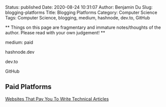 Status: published
Date: 2020-08-24 10:31:07
Author: Benjamin Du
Slug: blogging-platforms
Title: Blogging Platforms
Category: Computer Science
Tags: Computer Science, blogging, medium, hashnode, dev.to, GitHub

**
Things on this page are fragmentary and immature notes/thoughts of the author.
Please read with your own judgement!
**

medium: paid 

hashnode.dev 

dev.to 

GitHub 

## Paid Platforms 

[Websites That Pay You To Write Technical Articles](https://catalins.tech/websites-that-pay-you-to-write-technical-articles)